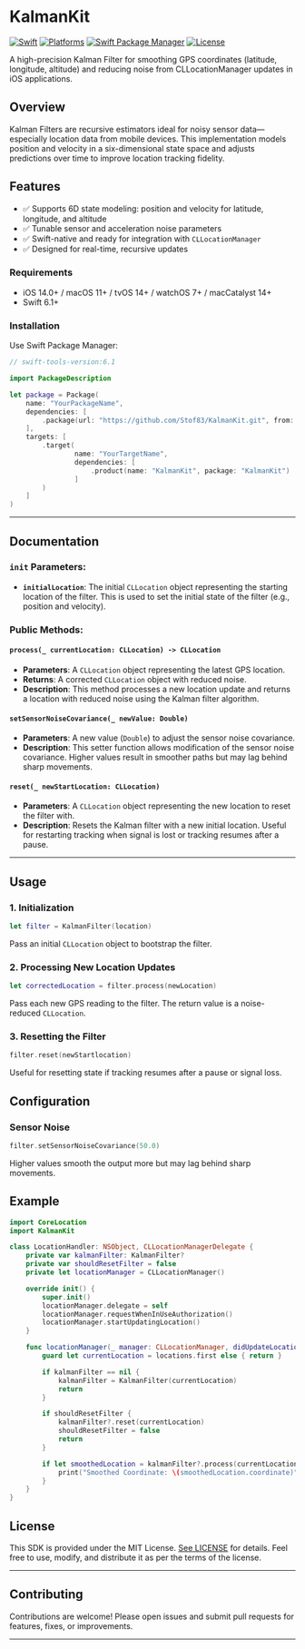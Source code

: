 
# KalmanKit

[![Swift](https://img.shields.io/badge/Swift-6.1-orange?style=flat-square)](https://img.shields.io/badge/Swift-6.1-Orange?style=flat-square)
[![Platforms](https://img.shields.io/badge/Platforms-macOS_iOS_tvOS_watchOS_visionOS-green?style=flat-square)](https://img.shields.io/badge/Platforms-macOS_iOS_tvOS_watchOS_vision_OS_Linux_Windows_Android-Green?style=flat-square)
[![Swift Package Manager](https://img.shields.io/badge/Swift_Package_Manager-compatible-orange?style=flat-square)](https://img.shields.io/badge/Swift_Package_Manager-compatible-orange?style=flat-square)
[![License](https://img.shields.io/badge/license-MIT-blue.svg)](https://github.com/Stof83/KalmanKit/blob/main/LICENSE)

A high-precision Kalman Filter for smoothing GPS coordinates (latitude, longitude, altitude) and reducing noise from CLLocationManager updates in iOS applications.

## Overview

Kalman Filters are recursive estimators ideal for noisy sensor data—especially location data from mobile devices. This implementation models position and velocity in a six-dimensional state space and adjusts predictions over time to improve location tracking fidelity.

## Features

- ✅ Supports 6D state modeling: position and velocity for latitude, longitude, and altitude
- ✅ Tunable sensor and acceleration noise parameters
- ✅ Swift-native and ready for integration with `CLLocationManager`
- ✅ Designed for real-time, recursive updates

### Requirements

- iOS 14.0+ / macOS 11+ / tvOS 14+ / watchOS 7+ / macCatalyst 14+
- Swift 6.1+

### Installation

Use Swift Package Manager:

```swift
// swift-tools-version:6.1

import PackageDescription

let package = Package(
    name: "YourPackageName",
    dependencies: [
        .package(url: "https://github.com/Stof83/KalmanKit.git", from: "1.0.0")
    ],
    targets: [
        .target(
                name: "YourTargetName",
                dependencies: [
                    .product(name: "KalmanKit", package: "KalmanKit")
                ]
        )
    ]
)
```

---

## Documentation

### `init` Parameters:

- **`initialLocation`**: 
    The initial `CLLocation` object representing the starting location of the filter. This is used to set the initial state of the filter (e.g., position and velocity).

### Public Methods:

#### `process(_ currentLocation: CLLocation) -> CLLocation`

- **Parameters**: A `CLLocation` object representing the latest GPS location.
- **Returns**: A corrected `CLLocation` object with reduced noise.
- **Description**: This method processes a new location update and returns a location with reduced noise using the Kalman filter algorithm.

#### `setSensorNoiseCovariance(_ newValue: Double)`

- **Parameters**: A new value (`Double`) to adjust the sensor noise covariance.
- **Description**: This setter function allows modification of the sensor noise covariance. Higher values result in smoother paths but may lag behind sharp movements.

#### `reset(_ newStartLocation: CLLocation)`

- **Parameters**: A `CLLocation` object representing the new location to reset the filter with.
- **Description**: Resets the Kalman filter with a new initial location. Useful for restarting tracking when signal is lost or tracking resumes after a pause.

---

## Usage

### 1. Initialization

```swift
let filter = KalmanFilter(location)
```

Pass an initial `CLLocation` object to bootstrap the filter.

### 2. Processing New Location Updates

```swift
let correctedLocation = filter.process(newLocation)
```

Pass each new GPS reading to the filter. The return value is a noise-reduced `CLLocation`.

### 3. Resetting the Filter

```swift
filter.reset(newStartlocation)
```

Useful for resetting state if tracking resumes after a pause or signal loss.

## Configuration

### Sensor Noise

```swift
filter.setSensorNoiseCovariance(50.0)
```

Higher values smooth the output more but may lag behind sharp movements.

## Example

```swift
import CoreLocation
import KalmanKit

class LocationHandler: NSObject, CLLocationManagerDelegate {
    private var kalmanFilter: KalmanFilter?
    private var shouldResetFilter = false
    private let locationManager = CLLocationManager()

    override init() {
        super.init()
        locationManager.delegate = self
        locationManager.requestWhenInUseAuthorization()
        locationManager.startUpdatingLocation()
    }

    func locationManager(_ manager: CLLocationManager, didUpdateLocations locations: [CLLocation]) {
        guard let currentLocation = locations.first else { return }

        if kalmanFilter == nil {
            kalmanFilter = KalmanFilter(currentLocation)
            return
        }

        if shouldResetFilter {
            kalmanFilter?.reset(currentLocation)
            shouldResetFilter = false
            return
        }

        if let smoothedLocation = kalmanFilter?.process(currentLocation) {
            print("Smoothed Coordinate: \(smoothedLocation.coordinate)")
        }
    }
}
```

## License

This SDK is provided under the MIT License. [See LICENSE](https://github.com/Stof83/KalmanKit/blob/main/LICENSE) for details.
Feel free to use, modify, and distribute it as per the terms of the license.


---

## Contributing

Contributions are welcome! Please open issues and submit pull requests for features, fixes, or improvements.

---
